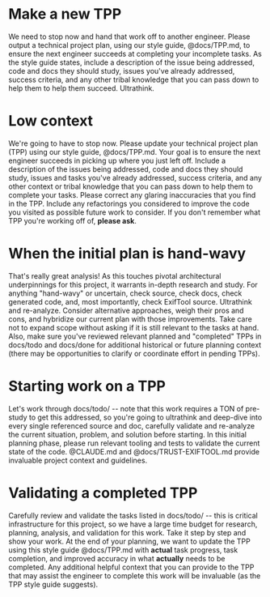 # Make a new TPP

We need to stop now and hand that work off to another engineer. Please output a technical project plan, using our style guide, @docs/TPP.md, to ensure the next engineer succeeds at completing your incomplete tasks. As the style guide states, include a description of the issue being addressed, code and docs they should study, issues you've already addressed, success criteria, and any other tribal knowledge that you can pass down to help them to help them succeed. Ultrathink.

# Low context

We're going to have to stop now. Please update your technical project plan (TPP) using our style guide, @docs/TPP.md. Your goal is to ensure the next engineer succeeds in picking up where you just left off. Include a description of the issues being addressed, code and docs they should study, issues and tasks you've already addressed, success criteria, and any other context or tribal knowledge that you can pass down to help them to complete your tasks. Please correct any glaring inaccuracies that you find in the TPP. Include any refactorings you considered to improve the code you visited as possible future work to consider. If you don't remember what TPP you're working off of, **please ask**.

# When the initial plan is hand-wavy

That's really great analysis! As this touches pivotal architectural underpinnings for this project, it warrants in-depth research and study. For anything "hand-wavy" or uncertain, check source, check docs, check generated code, and, most importantly, check ExifTool source. Ultrathink and re-analyze. Consider alternative approaches, weigh their pros and cons, and hybridize our current plan with those improvements. Take care not to expand scope without asking if it is still relevant to the tasks at hand. Also, make sure you've reviewed relevant planned and "completed" TPPs in docs/todo and docs/done for additional historical or future planning context (there may be opportunities to clarify or coordinate effort in pending TPPs).

# Starting work on a TPP

Let's work through docs/todo/ -- note that this work requires a TON of pre-study to get this addressed, so you're going to ultrathink and deep-dive into every single referenced source and doc, carefully validate and re-analyze the current situation, problem, and solution before starting. In this initial planning phase, please run relevant tooling and tests to validate the current state of the code. @CLAUDE.md and @docs/TRUST-EXIFTOOL.md provide invaluable project context and guidelines.

# Validating a completed TPP

Carefully review and validate the tasks listed in docs/todo/ -- this is critical infrastructure for this project, so we have a large time budget for research, planning, analysis, and validation for this work. Take it step by step and show your work. At the end of your planning, we want to update the TPP using this style guide @docs/TPP.md with **actual** task progress, task completion, and improved accuracy in what **actually** needs to be completed. Any additional helpful context that you can provide to the TPP that may assist the engineer to complete this work will be invaluable (as the TPP style guide suggests).
